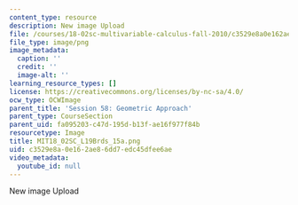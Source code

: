 ```yaml
---
content_type: resource
description: New image Upload
file: /courses/18-02sc-multivariable-calculus-fall-2010/c3529e8a0e162ae86dd7edc45dfee6ae_MIT18_02SC_L19Brds_15a.png
file_type: image/png
image_metadata:
  caption: ''
  credit: ''
  image-alt: ''
learning_resource_types: []
license: https://creativecommons.org/licenses/by-nc-sa/4.0/
ocw_type: OCWImage
parent_title: 'Session 58: Geometric Approach'
parent_type: CourseSection
parent_uid: fa095203-c47d-195d-b13f-ae16f977f84b
resourcetype: Image
title: MIT18_02SC_L19Brds_15a.png
uid: c3529e8a-0e16-2ae8-6dd7-edc45dfee6ae
video_metadata:
  youtube_id: null
---
```

New image Upload
